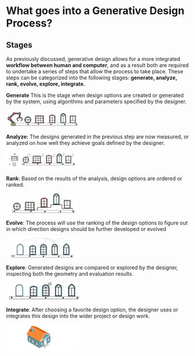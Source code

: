# What goes into a Generative Design Process?

## Stages

As previously discussed, generative design allows for a more integrated **workflow between human and computer**, and as a result both are required to undertake a series of steps that allow the process to take place. These steps can be categorized into the following stages: **generate, analyze, rank, evolve, explore, integrate.** 

**Generate** This is the stage when design options are created or generated by the system, using algorithms and parameters specified by the designer.

<img src="../../../assets/intro/stages1.png" style="width:200px;"/>

**Analyze:** The designs generated in the previous step are now measured, or analyzed on how well they achieve goals defined by the designer. 

<img src="../../../assets/intro/stages2.png" style="width:200px;"/>

**Rank**: Based on the results of the analysis, design options are ordered or ranked.

<img src="../../../assets/intro/stages3.png" style="width:200px;"/>

**Evolve**: The process will use the ranking of the design options to figure out in which direction designs should be further developed or evolved

<img src="../../../assets/intro/stages4.png" style="width:200px;"/>

**Explore**: Generated designs are compared or explored by the designer, inspecting both the geometry and evaluation results.

<img src="../../../assets/intro/stages5.png" style="width:200px;"/>

**Integrate**: After choosing a favorite design option, the designer uses or integrates this design into the wider project or design work.

<img src="../../../assets/intro/stages6.png" style="width:200px;"/>
